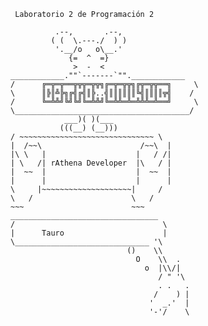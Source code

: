      Laboratorio 2 de Programación 2

   ~~~                        ~~~
             .--,       .--,
            ( (  \.---./  ) )
             '.__/o   o\__.'
                {=  ^  =}
                 >  -  <
 ____________.""`-------`"".____________
/      ╔═╦═╦══╦╦╦═╦╦╗╔═╦═╦╦╗╔╦═╦╦══╗     \
\      ║╠║╩╠╗╔╣╔╣║╠..╣║║║║║║╚╣║║║║╦╣    /
/      ╚═╩╩╝╚╝╚╝╚═╩╩╝╚═╩╩═╩═╩╩╩═╩══╝     \
\_______________________________________/
               ___)( )(___
              (((__) (__)))
 / ~~~~~~~~~~~~~~~~~~~~~~~~~~~~~~ \
|  /~~\                      /~~\  |
|\ \   |                    |   / /|
| \   /| rAthena Developer  |\   / |
|  ~~  |                    |  ~~  |
|      |                    |      |
 \     |~~~~~~~~~~~~~~~~~~~~|     /
  \   /                      \   /
   ~~~                        ~~~
   _________________________________
  /                                 \
  |      Tauro                      |
  \______________________________ '\
                             ()    \\
                               O    \\  .
                                 o  |\\/|
                                    / " '\
                                    . .   .
                                   /    ) |
                                  '  _.'  |
                                  '-'/    \
